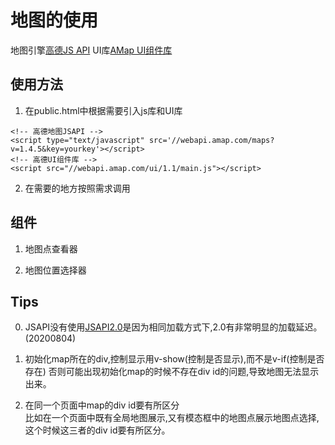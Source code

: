 # 地图的使用
地图引擎[高德JS API](https://lbs.amap.com/api/javascript-api/summary)
UI库[AMap UI组件库](https://lbs.amap.com/api/amap-ui/intro)

## 使用方法
1. 在public.html中根据需要引入js库和UI库
```
<!-- 高德地图JSAPI -->
<script type="text/javascript" src='//webapi.amap.com/maps?v=1.4.5&key=yourkey'></script>
<!-- 高德UI组件库 -->
<script src="//webapi.amap.com/ui/1.1/main.js"></script>
```

2. 在需要的地方按照需求调用

## 组件
1. 地图点查看器

2. 地图位置选择器

## Tips
0. JSAPI没有使用[JSAPI2.0](https://lbs.amap.com/api/jsapi-v2/summary)是因为相同加载方式下,2.0有非常明显的加载延迟。(20200804)

1. 初始化map所在的div,控制显示用v-show(控制是否显示),而不是v-if(控制是否存在) 
否则可能出现初始化map的时候不存在div id的问题,导致地图无法显示出来。

2. 在同一个页面中map的div id要有所区分   
比如在一个页面中既有全局地图展示,又有模态框中的地图点展示地图点选择,这个时候这三者的div id要有所区分。

